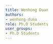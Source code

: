 ```yaml
---
title: Wenhong Duan
authors:
- wenhong-duna
role: Ph.D Students
user_groups:
- Ph.D Students
---
```

